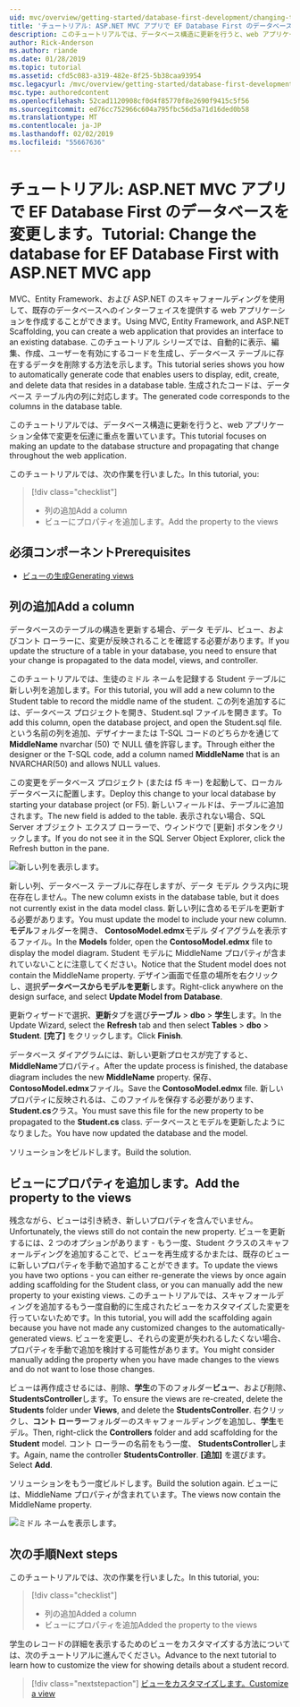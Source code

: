 ```yaml
---
uid: mvc/overview/getting-started/database-first-development/changing-the-database
title: 'チュートリアル: ASP.NET MVC アプリで EF Database First のデータベースを変更します。'
description: このチュートリアルでは、データベース構造に更新を行うと、web アプリケーション全体で変更を伝達に重点を置いています。
author: Rick-Anderson
ms.author: riande
ms.date: 01/28/2019
ms.topic: tutorial
ms.assetid: cfd5c083-a319-482e-8f25-5b38caa93954
msc.legacyurl: /mvc/overview/getting-started/database-first-development/changing-the-database
msc.type: authoredcontent
ms.openlocfilehash: 52cad1120908cf0d4f85770f8e2690f9415c5f56
ms.sourcegitcommit: ed76cc752966c604a795fbc56d5a71d16ded0b58
ms.translationtype: MT
ms.contentlocale: ja-JP
ms.lasthandoff: 02/02/2019
ms.locfileid: "55667636"
---
```

# <a name="tutorial-change-the-database-for-ef-database-first-with-aspnet-mvc-app"></a><span data-ttu-id="4b395-103">チュートリアル: ASP.NET MVC アプリで EF Database First のデータベースを変更します。</span><span class="sxs-lookup"><span data-stu-id="4b395-103">Tutorial: Change the database for EF Database First with ASP.NET MVC app</span></span>

<span data-ttu-id="4b395-104">MVC、Entity Framework、および ASP.NET のスキャフォールディングを使用して、既存のデータベースへのインターフェイスを提供する web アプリケーションを作成することができます。</span><span class="sxs-lookup"><span data-stu-id="4b395-104">Using MVC, Entity Framework, and ASP.NET Scaffolding, you can create a web application that provides an interface to an existing database.</span></span> <span data-ttu-id="4b395-105">このチュートリアル シリーズでは、自動的に表示、編集、作成、ユーザーを有効にするコードを生成し、データベース テーブルに存在するデータを削除する方法を示します。</span><span class="sxs-lookup"><span data-stu-id="4b395-105">This tutorial series shows you how to automatically generate code that enables users to display, edit, create, and delete data that resides in a database table.</span></span> <span data-ttu-id="4b395-106">生成されたコードは、データベース テーブル内の列に対応します。</span><span class="sxs-lookup"><span data-stu-id="4b395-106">The generated code corresponds to the columns in the database table.</span></span>

<span data-ttu-id="4b395-107">このチュートリアルでは、データベース構造に更新を行うと、web アプリケーション全体で変更を伝達に重点を置いています。</span><span class="sxs-lookup"><span data-stu-id="4b395-107">This tutorial focuses on making an update to the database structure and propagating that change throughout the web application.</span></span>

<span data-ttu-id="4b395-108">このチュートリアルでは、次の作業を行いました。</span><span class="sxs-lookup"><span data-stu-id="4b395-108">In this tutorial, you:</span></span>

> [!div class="checklist"]
> * <span data-ttu-id="4b395-109">列の追加</span><span class="sxs-lookup"><span data-stu-id="4b395-109">Add a column</span></span>
> * <span data-ttu-id="4b395-110">ビューにプロパティを追加します。</span><span class="sxs-lookup"><span data-stu-id="4b395-110">Add the property to the views</span></span>

## <a name="prerequisites"></a><span data-ttu-id="4b395-111">必須コンポーネント</span><span class="sxs-lookup"><span data-stu-id="4b395-111">Prerequisites</span></span>

* [<span data-ttu-id="4b395-112">ビューの生成</span><span class="sxs-lookup"><span data-stu-id="4b395-112">Generating views</span></span>](generating-views.md)

## <a name="add-a-column"></a><span data-ttu-id="4b395-113">列の追加</span><span class="sxs-lookup"><span data-stu-id="4b395-113">Add a column</span></span>

<span data-ttu-id="4b395-114">データベースのテーブルの構造を更新する場合、データ モデル、ビュー、およびコント ローラーに、変更が反映されることを確認する必要があります。</span><span class="sxs-lookup"><span data-stu-id="4b395-114">If you update the structure of a table in your database, you need to ensure that your change is propagated to the data model, views, and controller.</span></span>

<span data-ttu-id="4b395-115">このチュートリアルでは、生徒のミドル ネームを記録する Student テーブルに新しい列を追加します。</span><span class="sxs-lookup"><span data-stu-id="4b395-115">For this tutorial, you will add a new column to the Student table to record the middle name of the student.</span></span> <span data-ttu-id="4b395-116">この列を追加するには、データベース プロジェクトを開き、Student.sql ファイルを開きます。</span><span class="sxs-lookup"><span data-stu-id="4b395-116">To add this column, open the database project, and open the Student.sql file.</span></span> <span data-ttu-id="4b395-117">という名前の列を追加、デザイナーまたは T-SQL コードのどちらかを通じて**MiddleName** nvarchar (50) で NULL 値を許容します。</span><span class="sxs-lookup"><span data-stu-id="4b395-117">Through either the designer or the T-SQL code, add a column named **MiddleName** that is an NVARCHAR(50) and allows NULL values.</span></span>

<span data-ttu-id="4b395-118">この変更をデータベース プロジェクト (または f5 キー) を起動して、ローカル データベースに配置します。</span><span class="sxs-lookup"><span data-stu-id="4b395-118">Deploy this change to your local database by starting your database project (or F5).</span></span> <span data-ttu-id="4b395-119">新しいフィールドは、テーブルに追加されます。</span><span class="sxs-lookup"><span data-stu-id="4b395-119">The new field is added to the table.</span></span> <span data-ttu-id="4b395-120">表示されない場合、SQL Server オブジェクト エクスプ ローラーで、ウィンドウで [更新] ボタンをクリックします。</span><span class="sxs-lookup"><span data-stu-id="4b395-120">If you do not see it in the SQL Server Object Explorer, click the Refresh button in the pane.</span></span>

![新しい列を表示します。](changing-the-database/_static/image2.png)

<span data-ttu-id="4b395-122">新しい列、データベース テーブルに存在しますが、データ モデル クラス内に現在存在しません。</span><span class="sxs-lookup"><span data-stu-id="4b395-122">The new column exists in the database table, but it does not currently exist in the data model class.</span></span> <span data-ttu-id="4b395-123">新しい列に含めるモデルを更新する必要があります。</span><span class="sxs-lookup"><span data-stu-id="4b395-123">You must update the model to include your new column.</span></span> <span data-ttu-id="4b395-124">**モデル**フォルダーを開き、 **ContosoModel.edmx**モデル ダイアグラムを表示するファイル。</span><span class="sxs-lookup"><span data-stu-id="4b395-124">In the **Models** folder, open the **ContosoModel.edmx** file to display the model diagram.</span></span> <span data-ttu-id="4b395-125">Student モデルに MiddleName プロパティが含まれていないことに注意してください。</span><span class="sxs-lookup"><span data-stu-id="4b395-125">Notice that the Student model does not contain the MiddleName property.</span></span> <span data-ttu-id="4b395-126">デザイン画面で任意の場所を右クリックし、選択**データベースからモデルを更新**します。</span><span class="sxs-lookup"><span data-stu-id="4b395-126">Right-click anywhere on the design surface, and select **Update Model from Database**.</span></span>

<span data-ttu-id="4b395-127">更新ウィザードで選択、**更新**タブを選び**テーブル** > **dbo** > **学生**します。</span><span class="sxs-lookup"><span data-stu-id="4b395-127">In the Update Wizard, select the **Refresh** tab and then select **Tables** > **dbo** > **Student**.</span></span> <span data-ttu-id="4b395-128">**[完了]** をクリックします。</span><span class="sxs-lookup"><span data-stu-id="4b395-128">Click **Finish**.</span></span>

<span data-ttu-id="4b395-129">データベース ダイアグラムには、新しい更新プロセスが完了すると、 **MiddleName**プロパティ。</span><span class="sxs-lookup"><span data-stu-id="4b395-129">After the update process is finished, the database diagram includes the new **MiddleName** property.</span></span> <span data-ttu-id="4b395-130">保存、 **ContosoModel.edmx**ファイル。</span><span class="sxs-lookup"><span data-stu-id="4b395-130">Save the **ContosoModel.edmx** file.</span></span> <span data-ttu-id="4b395-131">新しいプロパティに反映されるは、このファイルを保存する必要があります、 **Student.cs**クラス。</span><span class="sxs-lookup"><span data-stu-id="4b395-131">You must save this file for the new property to be propagated to the **Student.cs** class.</span></span> <span data-ttu-id="4b395-132">データベースとモデルを更新したようになりました。</span><span class="sxs-lookup"><span data-stu-id="4b395-132">You have now updated the database and the model.</span></span>

<span data-ttu-id="4b395-133">ソリューションをビルドします。</span><span class="sxs-lookup"><span data-stu-id="4b395-133">Build the solution.</span></span>

## <a name="add-the-property-to-the-views"></a><span data-ttu-id="4b395-134">ビューにプロパティを追加します。</span><span class="sxs-lookup"><span data-stu-id="4b395-134">Add the property to the views</span></span>

<span data-ttu-id="4b395-135">残念ながら、ビューは引き続き、新しいプロパティを含んでいません。</span><span class="sxs-lookup"><span data-stu-id="4b395-135">Unfortunately, the views still do not contain the new property.</span></span> <span data-ttu-id="4b395-136">ビューを更新するには、2 つのオプションがあります - もう一度、Student クラスのスキャフォールディングを追加することで、ビューを再生成するかまたは、既存のビューに新しいプロパティを手動で追加することができます。</span><span class="sxs-lookup"><span data-stu-id="4b395-136">To update the views you have two options - you can either re-generate the views by once again adding scaffolding for the Student class, or you can manually add the new property to your existing views.</span></span> <span data-ttu-id="4b395-137">このチュートリアルでは、スキャフォールディングを追加するもう一度自動的に生成されたビューをカスタマイズした変更を行っていないためです。</span><span class="sxs-lookup"><span data-stu-id="4b395-137">In this tutorial, you will add the scaffolding again because you have not made any customized changes to the automatically-generated views.</span></span> <span data-ttu-id="4b395-138">ビューを変更し、それらの変更が失われるしたくない場合、プロパティを手動で追加を検討する可能性があります。</span><span class="sxs-lookup"><span data-stu-id="4b395-138">You might consider manually adding the property when you have made changes to the views and do not want to lose those changes.</span></span>

<span data-ttu-id="4b395-139">ビューは再作成させるには、削除、**学生**の下のフォルダー**ビュー**、および削除、 **StudentsController**します。</span><span class="sxs-lookup"><span data-stu-id="4b395-139">To ensure the views are re-created, delete the **Students** folder under **Views**, and delete the **StudentsController**.</span></span> <span data-ttu-id="4b395-140">右クリックし、**コント ローラー**フォルダーのスキャフォールディングを追加し、**学生**モデル。</span><span class="sxs-lookup"><span data-stu-id="4b395-140">Then, right-click the **Controllers** folder and add scaffolding for the **Student** model.</span></span> <span data-ttu-id="4b395-141">コント ローラーの名前をもう一度、 **StudentsController**します。</span><span class="sxs-lookup"><span data-stu-id="4b395-141">Again, name the controller **StudentsController**.</span></span> <span data-ttu-id="4b395-142">**[追加]** を選びます。</span><span class="sxs-lookup"><span data-stu-id="4b395-142">Select **Add**.</span></span>

<span data-ttu-id="4b395-143">ソリューションをもう一度ビルドします。</span><span class="sxs-lookup"><span data-stu-id="4b395-143">Build the solution again.</span></span> <span data-ttu-id="4b395-144">ビューには、MiddleName プロパティが含まれています。</span><span class="sxs-lookup"><span data-stu-id="4b395-144">The views now contain the MiddleName property.</span></span>

![ミドル ネームを表示します。](changing-the-database/_static/image5.png)

## <a name="next-steps"></a><span data-ttu-id="4b395-146">次の手順</span><span class="sxs-lookup"><span data-stu-id="4b395-146">Next steps</span></span>

<span data-ttu-id="4b395-147">このチュートリアルでは、次の作業を行いました。</span><span class="sxs-lookup"><span data-stu-id="4b395-147">In this tutorial, you:</span></span>

> [!div class="checklist"]
> * <span data-ttu-id="4b395-148">列の追加</span><span class="sxs-lookup"><span data-stu-id="4b395-148">Added a column</span></span>
> * <span data-ttu-id="4b395-149">ビューにプロパティを追加</span><span class="sxs-lookup"><span data-stu-id="4b395-149">Added the property to the views</span></span>

<span data-ttu-id="4b395-150">学生のレコードの詳細を表示するためのビューをカスタマイズする方法については、次のチュートリアルに進んでください。</span><span class="sxs-lookup"><span data-stu-id="4b395-150">Advance to the next tutorial to learn how to customize the view for showing details about a student record.</span></span>
> [!div class="nextstepaction"]
> [<span data-ttu-id="4b395-151">ビューをカスタマイズします。</span><span class="sxs-lookup"><span data-stu-id="4b395-151">Customize a view</span></span>](customizing-a-view.md)